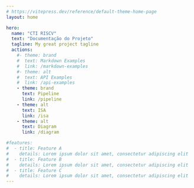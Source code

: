 ```yaml
---
# https://vitepress.dev/reference/default-theme-home-page
layout: home

hero:
  name: "CTI RISCV"
  text: "Documentação do Projeto"
  tagline: My great project tagline
  actions:
    #- theme: brand
    #  text: Markdown Examples
    #  link: /markdown-examples
    #- theme: alt
    #  text: API Examples
    #  link: /api-examples
    - theme: brand
      text: Pipeline
      link: /pipeline
    - theme: alt
      text: ISA
      link: /isa
    - theme: alt
      text: Diagram
      link: /diagram

#features:
#  - title: Feature A
#    details: Lorem ipsum dolor sit amet, consectetur adipiscing elit
#  - title: Feature B
#    details: Lorem ipsum dolor sit amet, consectetur adipiscing elit
#  - title: Feature C
#    details: Lorem ipsum dolor sit amet, consectetur adipiscing elit
---
```


